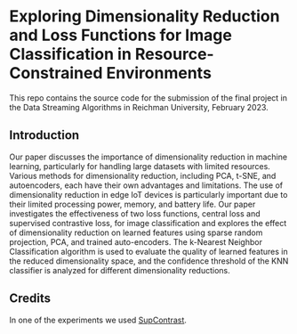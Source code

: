 # Exploring Dimensionality Reduction and Loss Functions for Image Classification in Resource-Constrained Environments

This repo contains the source code for the submission of the final project in the Data Streaming Algorithms in Reichman University, February 2023.

## Introduction

Our paper discusses the importance of dimensionality reduction in machine learning, particularly for handling large datasets with limited resources. Various methods for dimensionality reduction, including PCA, t-SNE, and autoencoders, each have their own advantages and limitations. The use of dimensionality reduction in edge IoT devices is particularly important due to their limited processing power, memory, and battery life. Our paper investigates the effectiveness of two loss functions, central loss and supervised contrastive loss, for image classification and explores the effect of dimensionality reduction on learned features using sparse random projection, PCA, and trained auto-encoders. The k-Nearest Neighbor Classification algorithm is used to evaluate the quality of learned features in the reduced dimensionality space, and the confidence threshold of the KNN classifier is analyzed for different dimensionality reductions.

## Credits

In one of the experiments we used [SupContrast](https://github.com/HobbitLong/SupContrast).
